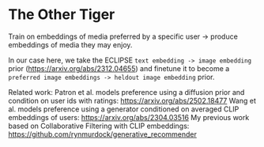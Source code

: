 # The Other Tiger

Train on embeddings of media preferred by a specific user -> produce embeddings of media they may enjoy.

In our case here, we take the ECLIPSE `text embedding -> image embedding` prior (https://arxiv.org/abs/2312.04655) and finetune it to become a `preferred image embeddings -> heldout image embedding` prior.

Related work:
Patron et al. models preference using a diffusion prior and condition on user ids with ratings: https://arxiv.org/abs/2502.18477
Wang et al. models preference using a generator conditioned on averaged CLIP embeddings of users:  https://arxiv.org/abs/2304.03516
My previous work based on Collaborative Filtering with CLIP embeddings: https://github.com/rynmurdock/generative_recommender

